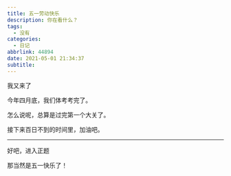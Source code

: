 ```yaml
---
title: 五一劳动快乐
description: 你在看什么？
tags:
  - 没有
categories:
  - 日记
abbrlink: 44894
date: 2021-05-01 21:34:37
subtitle:
---
```


我又来了

今年四月底，我们体考考完了。

怎么说呢，总算是过完第一个大关了。

接下来百日不到的时间里，加油吧。

---

好吧，进入正题

那当然是五一快乐了！